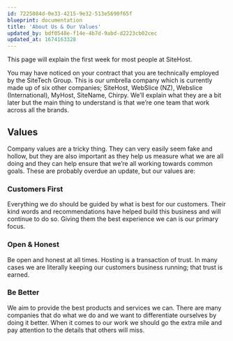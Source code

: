 ```yaml
---
id: 7225084d-0e33-4215-9e32-513e5690f65f
blueprint: documentation
title: 'About Us & Our Values'
updated_by: bdf0548e-f14e-4b7d-9abd-d2223cb02cec
updated_at: 1674163328
---
```

This page will explain the first week for most people at SiteHost.

You may have noticed on your contract that you are technically employed by the SiteTech Group. This is our umbrella company which is currently made up of six other companies; SiteHost, WebSlice (NZ), Webslice (International), MyHost, SiteName, Chirpy. We’ll explain what they are a bit later but the main thing to understand is that we’re one team that work across all the brands. 

## Values
Company values are a tricky thing. They can very easily seem fake and hollow, but they are also important as they help us measure what we are all doing and they can help ensure that we’re all working towards common goals. These are probably overdue an update, but our values are: 

### Customers First
Everything we do should be guided by what is best for our customers. Their kind words and recommendations have helped build this business and will continue to do so. Giving them the best experience we can is our primary focus.

### Open & Honest
Be open and honest at all times. Hosting is a transaction of trust. In many cases we are literally keeping our customers business running; that trust is earned.

### Be Better
We aim to provide the best products and services we can. There are many companies that do what we do and we want to differentiate ourselves by doing it better. When it comes to our work we should go the extra mile and pay attention to the details that others will miss.